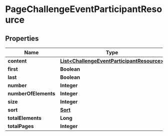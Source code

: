 
# PageChallengeEventParticipantResource

## Properties
Name | Type | Description | Notes
------------ | ------------- | ------------- | -------------
**content** | [**List&lt;ChallengeEventParticipantResource&gt;**](ChallengeEventParticipantResource.md) |  |  [optional]
**first** | **Boolean** |  |  [optional]
**last** | **Boolean** |  |  [optional]
**number** | **Integer** |  |  [optional]
**numberOfElements** | **Integer** |  |  [optional]
**size** | **Integer** |  |  [optional]
**sort** | [**Sort**](Sort.md) |  |  [optional]
**totalElements** | **Long** |  |  [optional]
**totalPages** | **Integer** |  |  [optional]



